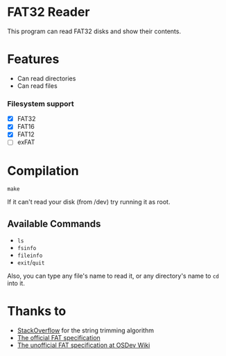 # FAT32 Reader
This program can read FAT32 disks and show their contents.

# Features
- Can read directories
- Can read files

### Filesystem support
- [x] FAT32
- [x] FAT16
- [x] FAT12
- [ ] exFAT

# Compilation
```
make
```
If it can't read your disk (from /dev) try running it as root.

## Available Commands
- `ls`
- `fsinfo`
- `fileinfo`
- `exit`/`quit`

Also, you can type any file's name to read it, or any directory's name to `cd` into it.

# Thanks to
- [StackOverflow](https://stackoverflow.com/a/217605) for the string trimming algorithm
- [The official FAT specification](https://academy.cba.mit.edu/classes/networking_communications/SD/FAT.pdf)
- [The unofficial FAT specification at OSDev Wiki](https://wiki.osdev.org/FAT)
